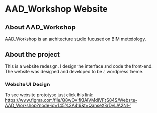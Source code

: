 # AAD_Workshop Website

## About AAD_Workshop
AAD_Workshop is an architecture studio fucused on BIM metodology.

## About the project
This is a website redesign. I design the interface and code the front-end.
The website was designed and developed to be a wordpress theme.

### Website UI Design
To see website prototype just click this link: https://www.figma.com/file/Q8wOv1fKlAlVMdiVFzS84S/Website-AAD_Workshop?node-id=145%3A416&t=QanseXSrDylJA2NI-1